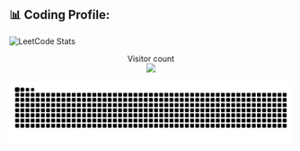 ## 📊 Coding Profile:
![LeetCode Stats](https://leetcard.jacoblin.cool/avivyas812?theme=nord&font=Source%20Code%20Pro&ext=activity)

<p align="center"> 
  Visitor count<br>
  <img src="https://profile-counter.glitch.me/avi7410/count.svg" />
</p>

<img alt="GitHub Snake" src="https://raw.githubusercontent.com/avi7410/avi7410/output/github-contribution-grid-snake.svg" />
